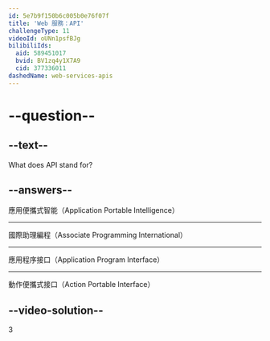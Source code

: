 ```yaml
---
id: 5e7b9f150b6c005b0e76f07f
title: 'Web 服務：API'
challengeType: 11
videoId: oUNn1psfBJg
bilibiliIds:
  aid: 589451017
  bvid: BV1zq4y1X7A9
  cid: 377336011
dashedName: web-services-apis
---
```


# --question--

## --text--

What does API stand for?

## --answers--

應用便攜式智能（Application Portable Intelligence）

---

國際助理編程（Associate Programming International）

---

應用程序接口（Application Program Interface）

---

動作便攜式接口（Action Portable Interface）

## --video-solution--

3

